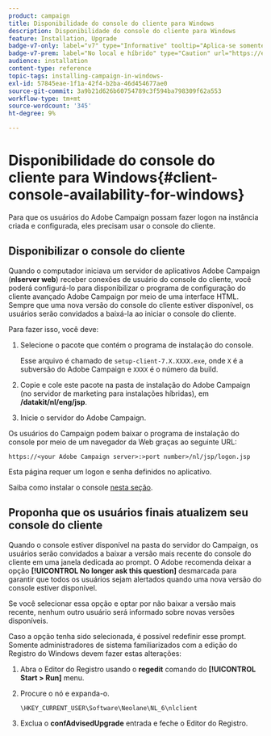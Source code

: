 ```yaml
---
product: campaign
title: Disponibilidade do console do cliente para Windows
description: Disponibilidade do console do cliente para Windows
feature: Installation, Upgrade
badge-v7-only: label="v7" type="Informative" tooltip="Aplica-se somente ao Campaign Classic v7"
badge-v7-prem: label="No local e híbrido" type="Caution" url="https://experienceleague.adobe.com/docs/campaign-classic/using/installing-campaign-classic/architecture-and-hosting-models/hosting-models-lp/hosting-models.html?lang=pt-BR" tooltip="Aplica-se somente a implantações locais e híbridas"
audience: installation
content-type: reference
topic-tags: installing-campaign-in-windows-
exl-id: 57845eae-1f1a-42f4-b2ba-46d454677ae0
source-git-commit: 3a9b21d626b60754789c3f594ba798309f62a553
workflow-type: tm+mt
source-wordcount: '345'
ht-degree: 9%

---
```


# Disponibilidade do console do cliente para Windows{#client-console-availability-for-windows}



Para que os usuários do Adobe Campaign possam fazer logon na instância criada e configurada, eles precisam usar o console do cliente.

## Disponibilizar o console do cliente

Quando o computador iniciava um servidor de aplicativos Adobe Campaign (**nlserver web**) receber conexões de usuário do console do cliente, você poderá configurá-lo para disponibilizar o programa de configuração do cliente avançado Adobe Campaign por meio de uma interface HTML. Sempre que uma nova versão do console do cliente estiver disponível, os usuários serão convidados a baixá-la ao iniciar o console do cliente.

Para fazer isso, você deve:

1. Selecione o pacote que contém o programa de instalação do console.

   Esse arquivo é chamado de `setup-client-7.X.XXXX.exe`, onde `X` é a subversão do Adobe Campaign e `XXXX` é o número da build.

1. Copie e cole este pacote na pasta de instalação do Adobe Campaign (no servidor de marketing para instalações híbridas), em **/datakit/nl/eng/jsp**.
1. Inicie o servidor do Adobe Campaign.

Os usuários do Campaign podem baixar o programa de instalação do console por meio de um navegador da Web graças ao seguinte URL:

```
https://<your Adobe Campaign server>:>port number>/nl/jsp/logon.jsp
```

Esta página requer um logon e senha definidos no aplicativo.

Saiba como instalar o console [nesta seção](../../installation/using/installing-the-client-console.md).

## Proponha que os usuários finais atualizem seu console do cliente

Quando o console estiver disponível na pasta do servidor do Campaign, os usuários serão convidados a baixar a versão mais recente do console do cliente em uma janela dedicada ao prompt. O Adobe recomenda deixar a opção **[!UICONTROL No longer ask this question]** desmarcada para garantir que todos os usuários sejam alertados quando uma nova versão do console estiver disponível.

Se você selecionar essa opção e optar por não baixar a versão mais recente, nenhum outro usuário será informado sobre novas versões disponíveis.

Caso a opção tenha sido selecionada, é possível redefinir esse prompt. Somente administradores de sistema familiarizados com a edição do Registro do Windows devem fazer estas alterações:

1. Abra o Editor do Registro usando o **regedit** comando do **[!UICONTROL Start > Run]** menu.
1. Procure o nó e expanda-o.

   ```
   \HKEY_CURRENT_USER\Software\Neolane\NL_6\nlclient
   ```

1. Exclua o **confAdvisedUpgrade** entrada e feche o Editor do Registro.
